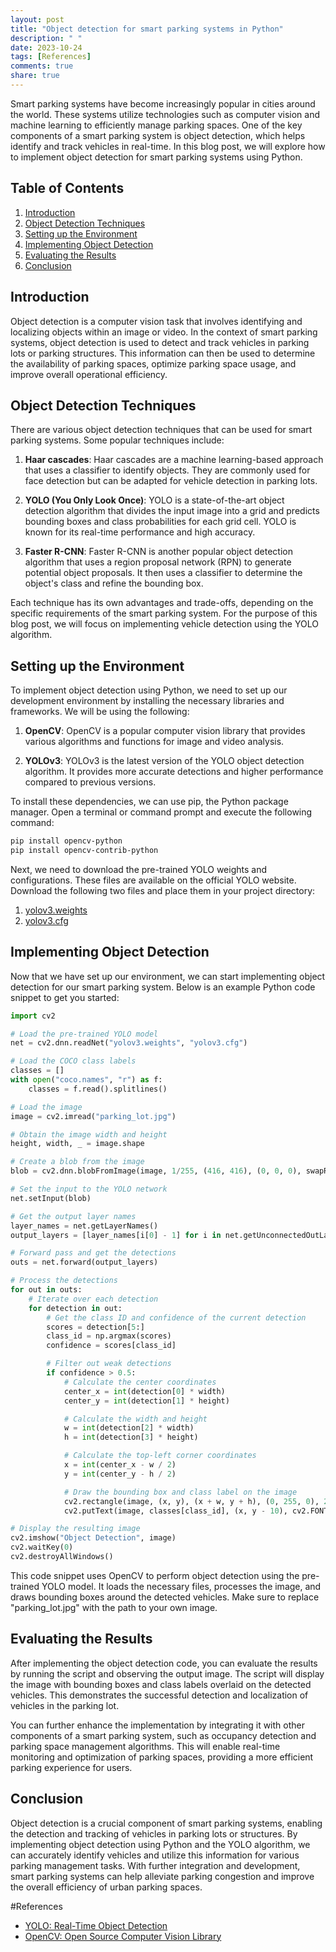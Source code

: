 ```yaml
---
layout: post
title: "Object detection for smart parking systems in Python"
description: " "
date: 2023-10-24
tags: [References]
comments: true
share: true
---
```


Smart parking systems have become increasingly popular in cities around the world. These systems utilize technologies such as computer vision and machine learning to efficiently manage parking spaces. One of the key components of a smart parking system is object detection, which helps identify and track vehicles in real-time. In this blog post, we will explore how to implement object detection for smart parking systems using Python.

## Table of Contents
1. [Introduction](#introduction)
2. [Object Detection Techniques](#object-detection-techniques)
3. [Setting up the Environment](#setting-up-the-environment)
4. [Implementing Object Detection](#implementing-object-detection)
5. [Evaluating the Results](#evaluating-the-results)
6. [Conclusion](#conclusion)

## Introduction <a name="introduction"></a>
Object detection is a computer vision task that involves identifying and localizing objects within an image or video. In the context of smart parking systems, object detection is used to detect and track vehicles in parking lots or parking structures. This information can then be used to determine the availability of parking spaces, optimize parking space usage, and improve overall operational efficiency.

## Object Detection Techniques <a name="object-detection-techniques"></a>
There are various object detection techniques that can be used for smart parking systems. Some popular techniques include:

1. **Haar cascades**: Haar cascades are a machine learning-based approach that uses a classifier to identify objects. They are commonly used for face detection but can be adapted for vehicle detection in parking lots.

2. **YOLO (You Only Look Once)**: YOLO is a state-of-the-art object detection algorithm that divides the input image into a grid and predicts bounding boxes and class probabilities for each grid cell. YOLO is known for its real-time performance and high accuracy.

3. **Faster R-CNN**: Faster R-CNN is another popular object detection algorithm that uses a region proposal network (RPN) to generate potential object proposals. It then uses a classifier to determine the object's class and refine the bounding box.

Each technique has its own advantages and trade-offs, depending on the specific requirements of the smart parking system. For the purpose of this blog post, we will focus on implementing vehicle detection using the YOLO algorithm.

## Setting up the Environment <a name="setting-up-the-environment"></a>
To implement object detection using Python, we need to set up our development environment by installing the necessary libraries and frameworks. We will be using the following:

1. **OpenCV**: OpenCV is a popular computer vision library that provides various algorithms and functions for image and video analysis.

2. **YOLOv3**: YOLOv3 is the latest version of the YOLO object detection algorithm. It provides more accurate detections and higher performance compared to previous versions.

To install these dependencies, we can use pip, the Python package manager. Open a terminal or command prompt and execute the following command:

```bash
pip install opencv-python
pip install opencv-contrib-python
```

Next, we need to download the pre-trained YOLO weights and configurations. These files are available on the official YOLO website. Download the following two files and place them in your project directory:

1. [yolov3.weights](https://pjreddie.com/media/files/yolov3.weights)
2. [yolov3.cfg](https://github.com/pjreddie/darknet/blob/master/cfg/yolov3.cfg)

## Implementing Object Detection <a name="implementing-object-detection"></a>
Now that we have set up our environment, we can start implementing object detection for our smart parking system. Below is an example Python code snippet to get you started:

```python
import cv2

# Load the pre-trained YOLO model
net = cv2.dnn.readNet("yolov3.weights", "yolov3.cfg")

# Load the COCO class labels
classes = []
with open("coco.names", "r") as f:
    classes = f.read().splitlines()

# Load the image
image = cv2.imread("parking_lot.jpg")

# Obtain the image width and height
height, width, _ = image.shape

# Create a blob from the image
blob = cv2.dnn.blobFromImage(image, 1/255, (416, 416), (0, 0, 0), swapRB=True, crop=False)

# Set the input to the YOLO network
net.setInput(blob)

# Get the output layer names
layer_names = net.getLayerNames()
output_layers = [layer_names[i[0] - 1] for i in net.getUnconnectedOutLayers()]

# Forward pass and get the detections
outs = net.forward(output_layers)

# Process the detections
for out in outs:
    # Iterate over each detection
    for detection in out:
        # Get the class ID and confidence of the current detection
        scores = detection[5:]
        class_id = np.argmax(scores)
        confidence = scores[class_id]

        # Filter out weak detections
        if confidence > 0.5:
            # Calculate the center coordinates
            center_x = int(detection[0] * width)
            center_y = int(detection[1] * height)

            # Calculate the width and height
            w = int(detection[2] * width)
            h = int(detection[3] * height)

            # Calculate the top-left corner coordinates
            x = int(center_x - w / 2)
            y = int(center_y - h / 2)

            # Draw the bounding box and class label on the image
            cv2.rectangle(image, (x, y), (x + w, y + h), (0, 255, 0), 2)
            cv2.putText(image, classes[class_id], (x, y - 10), cv2.FONT_HERSHEY_SIMPLEX, 0.5, (0, 255, 0), 2)

# Display the resulting image
cv2.imshow("Object Detection", image)
cv2.waitKey(0)
cv2.destroyAllWindows()
```

This code snippet uses OpenCV to perform object detection using the pre-trained YOLO model. It loads the necessary files, processes the image, and draws bounding boxes around the detected vehicles. Make sure to replace "parking_lot.jpg" with the path to your own image.

## Evaluating the Results <a name="evaluating-the-results"></a>
After implementing the object detection code, you can evaluate the results by running the script and observing the output image. The script will display the image with bounding boxes and class labels overlaid on the detected vehicles. This demonstrates the successful detection and localization of vehicles in the parking lot.

You can further enhance the implementation by integrating it with other components of a smart parking system, such as occupancy detection and parking space management algorithms. This will enable real-time monitoring and optimization of parking spaces, providing a more efficient parking experience for users.

## Conclusion <a name="conclusion"></a>
Object detection is a crucial component of smart parking systems, enabling the detection and tracking of vehicles in parking lots or structures. By implementing object detection using Python and the YOLO algorithm, we can accurately identify vehicles and utilize this information for various parking management tasks. With further integration and development, smart parking systems can help alleviate parking congestion and improve the overall efficiency of urban parking spaces.

#References
- [YOLO: Real-Time Object Detection](https://arxiv.org/abs/1506.02640)
- [OpenCV: Open Source Computer Vision Library](https://opencv.org/)